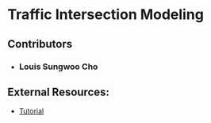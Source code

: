 # Traffic Intersection Modeling

## Contributors
- ### Louis Sungwoo Cho 

## External Resources:
  - [Tutorial](https://towardsdatascience.com/traffic-intersection-simulation-using-pygame-689d6bd7687a)
